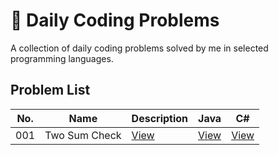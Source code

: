# 🧠 Daily Coding Problems

A collection of daily coding problems solved by me in selected programming languages.

## Problem List

| No. | Name | Description | Java | C# |
| --- | ---- | ----------- | ---- | -- |
| 001 | Two Sum Check | [View](problems/001-two-sum-check/README.md) | [View](problems/001-two-sum-check/java/Main.java) | [View](problems/001-two-sum-check/csharp/Program.cs) |
